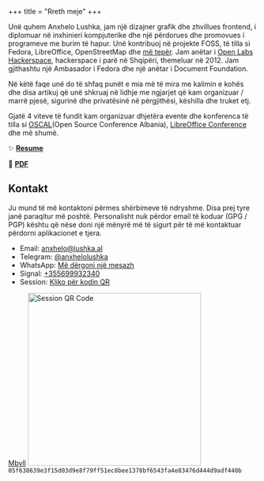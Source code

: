+++
title = "Rreth meje"
+++

Unë quhem Anxhelo Lushka, jam një dizajner grafik dhe zhvillues frontend, i diplomuar në inxhinieri kompjuterike dhe një përdorues dhe promovues i programeve me burim të hapur. Unë kontribuoj në projekte FOSS, të tilla si Fedora, LibreOffice, OpenStreetMap dhe [më tepër](https://github.com/AnXh3L0). Jam anëtar i [Open Labs Hackerspace](https://openlabs.cc/en), hackerspace i parë në Shqipëri, themeluar në 2012. Jam gjithashtu një Ambasador i Fedora dhe një anëtar i Document Foundation.

Në këtë faqe unë do të shfaq punët e mia më të mira me kalimin e kohës dhe disa artikuj që unë shkruaj në lidhje me ngjarjet që kam organizuar / marrë pjesë, sigurinë dhe privatësinë në përgjithësi, këshilla dhe truket etj.

Gjatë 4 viteve të fundit kam organizuar dhjetëra evente dhe konferenca të tilla si [OSCAL](https://osc.al)(Open Source Conference Albania), [LibreOffice Conference](https://libocon.org) dhe më shumë.

:sparkles: **[Resume](/resume "Resume ime si një faqe e vetme")**

:scroll: **[PDF](/files/Resume%20-%20Anxhelo%20Lushka.pdf "Resume ime e shkurtuar në formatin PDF")**

## Kontakt

Ju mund të më kontaktoni përmes shërbimeve të ndryshme. Disa prej tyre janë paraqitur më poshtë. Personalisht nuk përdor email të koduar (GPG / PGP) kështu që nëse doni një mënyrë më të sigurt për të më kontaktuar përdorni aplikacionet e tjera.

- Email: [anxhelo@lushka.al](mailto:anxhelo@lushka.al)
- Telegram: [@anxhelolushka](https://t.me/anxhelolushka)
- WhatsApp: [Më dërgoni një mesazh](https://wa.me/+355699932340?text=P%C3%ABrsh%C3%ABndetje)
- Signal: [+355699932340](tel:+355699932340)
- Session: [Kliko për kodin QR](#qr)

<div id="qr" class="modal-window">
  <div>
    <a href="#contact" title="Close" class="modal-close">Mbyll</a>
    <img class="center" src="/img/session.jpg" alt="Session QR Code" width="350px" />
    <code>05f638639e3f15d03d9e8f79ff51ec8bee1378bf6543fa4e83476d444d9adf440b</code>
  </div>
</div>
